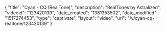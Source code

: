 {
    "title": "Cyan - CQ (RealTone)",
    "description": "RealTones by Astralized",
    "videoid": "123420139",
    "date_created": "1381353502",
    "date_modified": "1517274453",
    "type": "captivate",
    "layout": "video",
    "url": "\/v\/cyan-cq-realtone\/123420139"
}